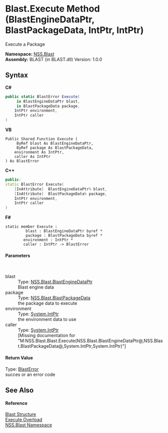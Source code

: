 # Blast.Execute Method (BlastEngineDataPtr, BlastPackageData, IntPtr, IntPtr)
 

Execute a Package

**Namespace:**&nbsp;<a href="88b55311-4a89-0894-e27a-e157e443c7f7.md">NSS.Blast</a><br />**Assembly:**&nbsp;BLAST (in BLAST.dll) Version: 1.0.0

## Syntax

**C#**<br />
``` C#
public static BlastError Execute(
	 in BlastEngineDataPtr blast,
	 in BlastPackageData package,
	IntPtr environment,
	IntPtr caller
)
```

**VB**<br />
``` VB
Public Shared Function Execute ( 
	 ByRef blast As BlastEngineDataPtr,
	 ByRef package As BlastPackageData,
	environment As IntPtr,
	caller As IntPtr
) As BlastError
```

**C++**<br />
``` C++
public:
static BlastError Execute(
	[InAttribute]  BlastEngineDataPtr% blast, 
	[InAttribute]  BlastPackageData% package, 
	IntPtr environment, 
	IntPtr caller
)
```

**F#**<br />
``` F#
static member Execute : 
         blast : BlastEngineDataPtr byref * 
         package : BlastPackageData byref * 
        environment : IntPtr * 
        caller : IntPtr -> BlastError 

```


#### Parameters
&nbsp;<dl><dt>blast</dt><dd>Type: <a href="8db5e405-878e-4a0b-b105-f09f3c478935.md">NSS.Blast.BlastEngineDataPtr</a><br />Blast engine data</dd><dt>package</dt><dd>Type: <a href="08d36c75-b5dc-8eaf-5936-daa952653fa2.md">NSS.Blast.BlastPackageData</a><br />the package data to execute</dd><dt>environment</dt><dd>Type: <a href="https://docs.microsoft.com/dotnet/api/system.intptr" target="_blank" rel="noopener noreferrer">System.IntPtr</a><br />the environment data to use</dd><dt>caller</dt><dd>Type: <a href="https://docs.microsoft.com/dotnet/api/system.intptr" target="_blank" rel="noopener noreferrer">System.IntPtr</a><br />\[Missing <param name="caller"/> documentation for "M:NSS.Blast.Blast.Execute(NSS.Blast.BlastEngineDataPtr@,NSS.Blast.BlastPackageData@,System.IntPtr,System.IntPtr)"\]</dd></dl>

#### Return Value
Type: <a href="db8cb631-f3f7-e809-8853-bc1b825061a7.md">BlastError</a><br />succes or an error code

## See Also


#### Reference
<a href="efe93ce5-baaf-ed42-b038-35b4ff074233.md">Blast Structure</a><br /><a href="85bc098d-e09e-797f-5c4e-ddef2b9f4b85.md">Execute Overload</a><br /><a href="88b55311-4a89-0894-e27a-e157e443c7f7.md">NSS.Blast Namespace</a><br />